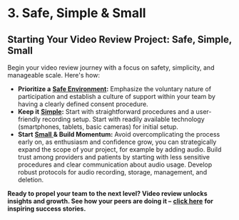 # 3. Safe, Simple & Small

## Starting Your Video Review Project: Safe, Simple, Small

Begin your video review journey with a focus on safety, simplicity, and manageable scale. Here's how:

* **Prioritize a** [**Safe Environment**](3.1-safe.md)**:** Emphasize the voluntary nature of participation and establish a culture of support within your team by having a clearly defined consent procedure.
* **Keep it** [**Simple**](3.2-simple.md)**:** Start with straightforward procedures and a user-friendly recording setup. Start with readily available technology (smartphones, tablets, basic cameras) for initial setup.
* **Start** [**Small** ](3.3-small.md)**& Build Momentum:** Avoid overcomplicating the process early on, as enthusiasm and confidence grow, you can strategically expand the scope of your project, for example by adding audio. Build trust among providers and patients by starting with less sensitive procedures and clear communication about audio usage. Develop robust protocols for audio recording, storage, management, and deletion.

**Ready to propel your team to the next level? Video review unlocks insights and growth. See how your peers are doing it –** [**click here**](../4.-learning-from-success-stories/) **for inspiring success stories.**
